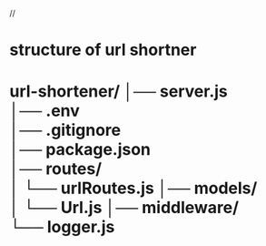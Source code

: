 
//<h1> structure of url shortner <h1>
<div>
     url-shortener/
│── server.js <br>
│── .env   <br>
│── .gitignore   <br>
│── package.json  <br>
│── routes/      <br>
│    └── urlRoutes.js
│── models/ <br>
│    └── Url.js
│── middleware/ <br>
     └── logger.js    
   
</div>

 
 
